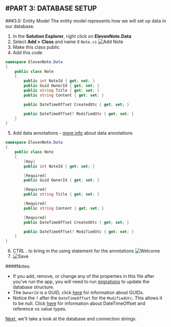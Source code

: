 #PART 3: DATABASE SETUP
---
###3.0: Entity Model
The entity model represents how we will set up data in our database.
1. In the **Solution Explorer**, right click on **ElevenNote.Data**
2. Select **Add > Class** and name it `Note.cs`
![Add Note](/assets/3.0-A.png)
3. Make this class public
4. Add this code
```cs
namespace ElevenNote.Data
{
    public class Note
    {
        public int NoteId { get; set; }
        public Guid OwnerId { get; set; }
        public string Title { get; set; }
        public string Content { get; set; }

        public DateTimeOffset CreatedUtc { get; set; }

        public DateTimeOffset? ModifiedUtc { get; set; }
    }
}
```
5. Add data annotations - [more info](3.0a-Annotations.md) about data annotations
```cs
namespace ElevenNote.Data
{
    public class Note
    {
        [Key]
        public int NoteId { get; set; }

        [Required]
        public Guid OwnerId { get; set; }

        [Required]
        public string Title { get; set; }

        [Required]
        public string Content { get; set; }

        [Required]
        public DateTimeOffset CreatedUtc { get; set; }

        public DateTimeOffset? ModifiedUtc { get; set; }
    }
}
```
6. CTRL . to bring in the using statement for the annotations
![Welcome](/assets/3.0-B.png)
7. ![Save](/assets/font-awesome-save.png)

####Notes: 
- If you add, remove, or change any of the properties in this file after you've run the app, you will need to run [migrations](3.0b-Migrations.md) to update the database structure.
- The `OwnerId` is a GUID, click [here](3.0a-GUIDInfo.md) for information about GUIDs.
- Notice the `?` after the `DateTimeOffset` for the `ModifiedUtc`. This allows it to be null.  Click [here](3.0b-Types.md) for information about DateTimeOffset and reference vs value types.

[Next,](3.1-DatabaseAndConnectionString.md) we'll take a look at the database and connection strings.